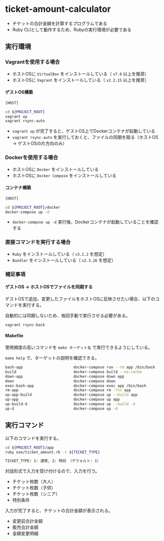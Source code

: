 # ticket-amount-calculator

- チケットの合計金額を計算するプログラムである
- Ruby CLIとして動作するため、Rubyの実行環境が必要である

## 実行環境

### Vagrantを使用する場合

- ホストOSに `VirtualBox` をインストールしている（ `v7.0` 以上を推奨）
- ホストOSに `Vagrant` をインストールしている（ `v2.2.15` 以上を推奨）

#### ゲストOS構築

```bash
[HOST]

cd ${PROJECT_ROOT}
vagrant up
vagrant rsync-auto
```

- `vagrant up` が完了すると、ゲストOS上でDockerコンテナが起動している
- `vagrant rsync-auto` を実行しておくと、ファイルの同期を取る（ホストOS → ゲストOSの片方向のみ）

### Dockerを使用する場合

- ホストOSに `Docker` をインストールしている
- ホストOSに `Docker Compose` をインストールしている

#### コンテナ構築

```bash
[HOST]

cd ${PROJECT_ROOT}/docker
docker-compose up -d
```

- `docker-compose up -d` 実行後、Dockerコンテナが起動していることを確認する

### 直接コマンドを実行する場合

- `Ruby` をインストールしている（ `v3.2.2` を想定）
- `Bundler` をインストールしている（ `v2.3.26` を想定）

### 補足事項

#### ゲストOS → ホストOSでファイルを同期する

ゲストOSで追加、変更したファイルをホストOSに反映させたい場合、以下のコマンドを実行する。

自動的には同期しないため、毎回手動で実行させる必要がある。

```
vagrant rsync-back
```

#### Makefile

使用頻度の高いコマンドを `make ターゲット名` で実行できるようにしている。

`make help` で、ターゲットの説明を確認できる。

```bash
bash-app                       docker-compose run --rm app /bin/bash
build                          docker-compose build --no-cache
down-app                       docker-compose down app
down                           docker-compose down
exec-bash-app                  docker-compose exec app /bin/bash
rm-app                         docker-compose rm -fsv app
up-app-build                   docker-compose up --build app
up-app                         docker-compose up app
up-build-d                     docker-compose up --build -d
up-d                           docker-compose up -d
```

## 実行コマンド

以下のコマンドを実行する。

```bash
cd ${PROJECT_ROOT}/app
ruby exe/ticket_amount.rb -t ${TICKET_TYPE}

TICKET_TYPE: 1: 通常, 2: 特別 （デフォルト: 1）
```

対話形式で入力を受け付けるので、入力を行う。

- チケット枚数（大人）
- チケット枚数（子供）
- チケット枚数（シニア）
- 特別条件

入力が完了すると、チケットの合計金額が表示される。

- 変更前合計金額
- 販売合計金額
- 金額変更明細
